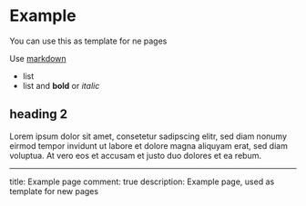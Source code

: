 # Example

You can use this as template for ne pages

Use [markdown](http://daringfireball.net/projects/markdown/)

* list
* list and **bold** or *italic*

## heading 2

Lorem ipsum dolor sit amet, consetetur sadipscing elitr, sed diam nonumy eirmod tempor invidunt ut labore et dolore magna aliquyam erat, sed diam voluptua. At vero eos et accusam et justo duo dolores et ea rebum.


---
title: Example page
comment: true
description: Example page, used as template for new pages
